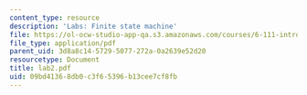 ```yaml
---
content_type: resource
description: 'Labs: Finite state machine'
file: https://ol-ocw-studio-app-qa.s3.amazonaws.com/courses/6-111-introductory-digital-systems-laboratory-fall-2002/09bd41368db0c3f65396b13cee7cf8fb_lab2.pdf
file_type: application/pdf
parent_uid: 3d8a8c14-5729-5077-272a-0a2639e52d20
resourcetype: Document
title: lab2.pdf
uid: 09bd4136-8db0-c3f6-5396-b13cee7cf8fb
---
```

